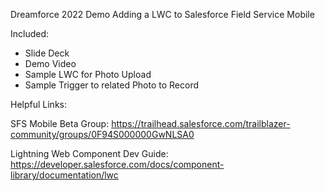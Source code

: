 Dreamforce 2022 Demo
Adding a LWC to Salesforce Field Service Mobile

Included:
- Slide Deck
- Demo Video
- Sample LWC for Photo Upload
- Sample Trigger to related Photo to Record

Helpful Links: 

SFS Mobile Beta Group:
https://trailhead.salesforce.com/trailblazer-community/groups/0F94S000000GwNLSA0

Lightning Web Component Dev Guide:
https://developer.salesforce.com/docs/component-library/documentation/lwc
